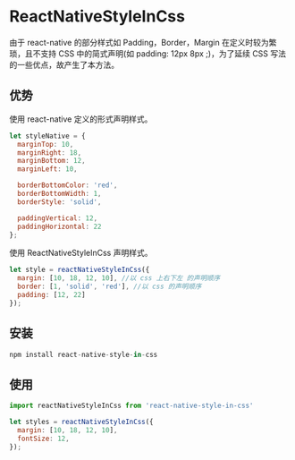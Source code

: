 # ReactNativeStyleInCss

由于 react-native 的部分样式如 Padding，Border，Margin 在定义时较为繁琐，且不支持 CSS 中的简式声明(如 padding: 12px 8px ;)，为了延续 CSS 写法的一些优点，故产生了本方法。

## 优势

使用 react-native 定义的形式声明样式。

``` javascript
let styleNative = {
  marginTop: 10,
  marginRight: 18,
  marginBottom: 12,
  marginLeft: 10,

  borderBottomColor: 'red',
  borderBottomWidth: 1,
  borderStyle: 'solid',

  paddingVertical: 12,
  paddingHorizontal: 22
};
```

使用 ReactNativeStyleInCss 声明样式。

``` javascript
let style = reactNativeStyleInCss({
  margin: [10, 18, 12, 10], //以 css 上右下左 的声明顺序
  border: [1, 'solid', 'red'], //以 css 的声明顺序
  padding: [12, 22]
});
```

## 安装

``` javascript
npm install react-native-style-in-css
```

## 使用

``` javascript
import reactNativeStyleInCss from 'react-native-style-in-css'

let styles = reactNativeStyleInCss({
  margin: [10, 18, 12, 10],
  fontSize: 12,
});
```